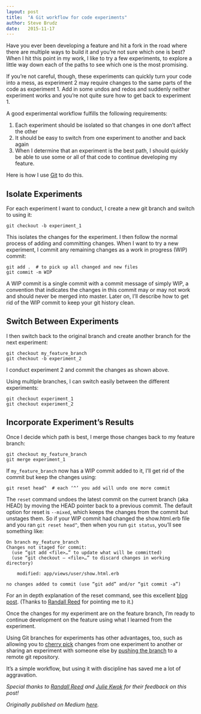 ```yaml
---
layout: post
title:  "A Git workflow for code experiments"
author: Steve Brudz
date:   2015-11-17
---
```

Have you ever been developing a feature and hit a fork in the road where there are multiple ways to build it and you’re not sure which one is best? When I hit this point in my work, I like to try a few experiments, to explore a little way down each of the paths to see which one is the most promising.

If you’re not careful, though, these experiments can quickly turn your code into a mess, as experiment 2 may require changes to the same parts of the code as experiment 1. Add in some undos and redos and suddenly neither experiment works and you’re not quite sure how to get back to experiment 1.

A good experimental workflow fulfills the following requirements:

1. Each experiment should be isolated so that changes in one don’t affect the other
2. It should be easy to switch from one experiment to another and back again
3. When I determine that an experiment is the best path, I should quickly be able to use some or all of that code to continue developing my feature.

Here is how I use [Git](https://git-scm.com/) to do this.

## Isolate Experiments
For each experiment I want to conduct, I create a new git branch and switch to using it:

```shell
git checkout -b experiment_1
```

This isolates the changes for the experiment. I then follow the normal process of adding and committing changes. When I want to try a new experiment, I commit any remaining changes as a work in progress (WIP) commit:

```shell
git add .  # to pick up all changed and new files
git commit -m WIP
```

A WIP commit is a single commit with a commit message of simply WIP, a convention that indicates the changes in this commit may or may not work and should never be merged into master. Later on, I’ll describe how to get rid of the WIP commit to keep your git history clean.

## Switch Between Experiments
I then switch back to the original branch and create another branch for the next experiment:

```shell
git checkout my_feature_branch
git checkout -b experiment_2
```

I conduct experiment 2 and commit the changes as shown above.

Using multiple branches, I can switch easily between the different experiments:

```shell
git checkout experiment_1
git checkout experiment_2
```

## Incorporate Experiment’s Results
Once I decide which path is best, I merge those changes back to my feature branch:

```shell
git checkout my_feature_branch
git merge experiment_1
```

If `my_feature_branch` now has a WIP commit added to it, I’ll get rid of the commit but keep the changes using:

```shell
git reset head^  # each ‘^’ you add will undo one more commit
```

The `reset` command undoes the latest commit on the current branch (aka HEAD) by moving the HEAD pointer back to a previous commit. The default option for reset is `--mixed`, which keeps the changes from the commit but unstages them. So if your WIP commit had changed the show.html.erb file and you ran `git reset head^`, then when you run `git status`, you’ll see something like:

```
On branch my_feature_branch
Changes not staged for commit:
  (use “git add <file>…” to update what will be committed)
  (use “git checkout — <file>…” to discard changes in working directory)
  
    modified: app/views/user/show.html.erb

no changes added to commit (use “git add” and/or “git commit -a”)
```

For an in depth explanation of the reset command, see this excellent [blog post](https://git-scm.com/blog/2011/07/11/reset.html). (Thanks to [Randall Reed](https://twitter.com/randallocalypse) for pointing me to it.)

Once the changes for my experiment are on the feature branch, I’m ready to continue development on the feature using what I learned from the experiment.

Using Git branches for experiments has other advantages, too, such as allowing you to [cherry pick](http://git-scm.com/docs/git-cherry-pick) changes from one experiment to another or sharing an experiment with someone else by [pushing the branch](http://git-scm.com/docs/git-push) to a remote git repository.

It’s a simple workflow, but using it with discipline has saved me a lot of aggravation.

*Special thanks to [Randall Reed](https://twitter.com/randallocalypse) and [Julie Kwok](https://github.com/kwokster10) for their feedback on this post!*

*Originally published on Medium [here](https://medium.com/defmethod-works/quick-tip-git-workflow-for-code-experiments-82af10b1c5c4).*